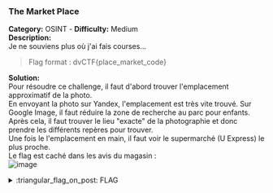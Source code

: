 ### The Market Place
**Category:** OSINT - **Difficulty:** Medium    
**Description:**  
Je ne souviens plus où j'ai fais courses...  
> Flag format : dvCTF{place_market_code}

**Solution:**  
Pour résoudre ce challenge, il faut d'abord trouver l'emplacement approximatif de la photo.  
En envoyant la photo sur Yandex, l'emplacement est très vite trouvé. Sur Google Image, il faut réduire la zone de recherche au parc pour enfants.  
Après cela, il faut trouver le lieu "exacte" de la photographie et donc prendre les différents repères pour trouver.  
Une fois le l'emplacement en main, il faut voir le supermarché (U Express) le plus proche.  
Le flag est caché dans les avis du magasin :  
![image](https://user-images.githubusercontent.com/91023285/205145886-f73ecd3f-894a-44a9-9480-10debb3e7c92.png)  
  
<details>
  <summary>:triangular_flag_on_post: FLAG</summary>

  ```
  dvCTF{cap_esterel_u_express_534f039f9fc}
  ```
</details>
